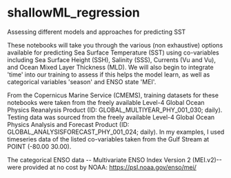 # shallowML_regression
Assessing different models and approaches for predicting SST

These notebooks will take you through the various (non exhaustive) options available for predicting Sea Surface Temperature (SST) using co-variables including Sea Surface Height (SSH), Salinity (SSS), Currents (Vu and Vu), and Ocean Mixed Layer Thickness (MLD). We will also begin to integrate 'time' into our training to assess if this helps the model learn, as well as categorical variables 'season' and ENSO state 'MEI'.

From the Copernicus Marine Service (CMEMS), training datasets for these notebooks were taken from the freely available Level-4 Global Ocean Physics Reanalysis Product (ID: GLOBAL_MULTIYEAR_PHY_001_030; daily). Testing data was sourced from the freely available Level-4 Global Ocean Physics Analysis and Forecast Product (ID: GLOBAL_ANALYSISFORECAST_PHY_001_024; daily). In my examples, I used timeseries data of the listed co-variables taken from the Gulf Stream at POINT (-80.00 30.00).

The categorical ENSO data -- Multivariate ENSO Index Version 2 (MEI.v2)-- were provided at  no cost by NOAA:
https://psl.noaa.gov/enso/mei/

